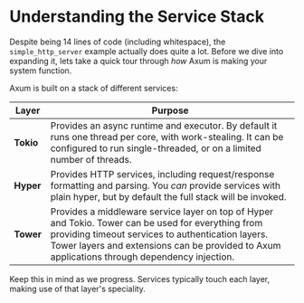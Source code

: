 # Understanding the Service Stack

Despite being 14 lines of code (including whitespace), the `simple_http_server` example actually does quite a lot. Before we dive into expanding it, lets take a quick tour through *how* Axum is making your system function.

Axum is built on a stack of different services:

**Layer**|**Purpose**|
--|--|
**Tokio**|Provides an async runtime and executor. By default it runs one thread per core, with work-stealing. It can be configured to run single-threaded, or on a limited number of threads.|
**Hyper**|Provides HTTP services, including request/response formatting and parsing. You *can* provide services with plain hyper, but by default the full stack will be invoked.|
**Tower**|Provides a middleware service layer on top of Hyper and Tokio. Tower can be used for everything from providing timeout services to authentication layers. Tower layers and extensions can be provided to Axum applications through dependency injection.|

Keep this in mind as we progress. Services typically touch each layer, making use of that layer's speciality.